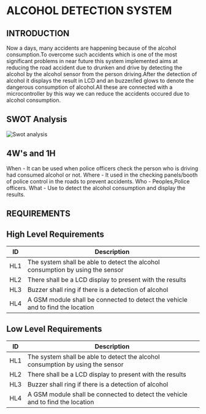 # ALCOHOL DETECTION SYSTEM

## INTRODUCTION
  Now a days, many accidents are happening because of the alcohol consumption.To overcome such accidents which is one of the most significant problems in near future this system implemented aims at reducing the road accident due to drunken and drive by detecting the alcohol by the alcohol sensor from the person driving.After the detection of alcohol it displays the result in LCD and an buzzer/led glows to denote the dangerous consumption of alcohol.All these are connected with a microcontroller by this way we can reduce the accidents occured due to alcohol consumption.
  
## SWOT Analysis

![Swot analysis](https://user-images.githubusercontent.com/98879965/155756179-980d91c1-c239-427b-88b8-43f9af710740.png)

## 4W's and 1H

When  - It can be used when police officers check the person who is driving had consumed alcohol or not.
Where - It used in the checking panels/booth of police control in the roads to prevent accidents.
Who   - Peoples,Police officers.
What  - Use to detect the alcohol consumption and display the results.

## REQUIREMENTS
## High Level Requirements
| ID |                    Description                                                    |
| -- | -----------                                                                       |
| HL1 | The system shall be able to detect the alcohol consumption by using the sensor   |
| HL2 | There shall be a LCD display to present with the results                         |
| HL3 | Buzzer shall ring if there is a detection of alcohol                             |
| HL4 | A GSM module shall be connected to detect the vehicle and to find the location   |

## Low Level Requirements
| ID |                    Description                                                    |
| -- | -----------                                                                       |
| HL1 | The system shall be able to detect the alcohol consumption by using the sensor   |
| HL2 | There shall be a LCD display to present with the results                         |
| HL3 | Buzzer shall ring if there is a detection of alcohol                             |
| HL4 | A GSM module shall be connected to detect the vehicle and to find the location   |
